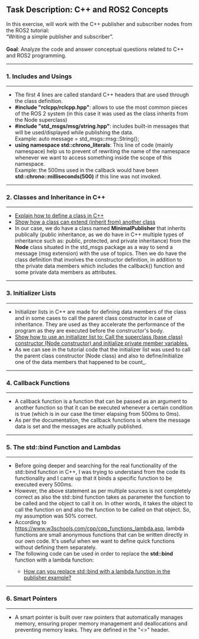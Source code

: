 ## Task Description: C++ and ROS2 Concepts
</hr>
In this exercise, will work with the C++ publisher and subscriber nodes from the ROS2 tutorial:</br>
“Writing a simple publisher and subscriber”.</br></br>
<b>Goal</b>: Analyze the code and answer conceptual questions related to C++ and ROS2 programming.
<hr></hr>
<h3>1. Includes and Usings</h3>
<hr>
<ul>
  <li>The first 4 lines are called standard C++ headers that are used through the class definition.</li>
  <li><b>#include "rclcpp/rclcpp.hpp"</b>: allows to use the most common pieces of the ROS 2 system (in this case it was used as the class inherits from the Node superclass)</li>
  <li><b>#include "std_msgs/msg/string.hpp"</b>: includes built-in messages that will be used/displayed while publishing the data.</br>Example: auto message = std_msgs::msg::String();</li>
  <li><b>using namespace std::chrono_literals</b>: This line of code (mainly namespace) help us to prevent of rewriting the name of the namespace whenever we want to access something inside the scope of this namespace.</br>Example: the 500ms used in the callback would have been <b>std::chrono::milliseconds(500)</b> if this line was not invoked.</li>
</ul>
<hr>
<h3>2. Classes and Inheritance in C++</h3>
<hr>
<ul>
  <li><a href="https://github.com/antoniossaliba/ROS2-CPP-Mini-Deliverable/tree/classes_and_inheritance/classes">Explain how to define a class in C++</a></li>
  <li><a href="https://github.com/antoniossaliba/ROS2-CPP-Mini-Deliverable/tree/classes_and_inheritance/inheritance">Show how a class can extend (inherit from) another class</a></li>
  <li>In our case, we do have a class named <b>MinimalPublisher</b> that inherits publically (public inheritance, as we do have in C++ multiple types of inheritance such as: public, protected, and private inheritance) from the <b>Node</b> class situated in the std_msgs package as a way to send a message (msg extension) with the use of topics. Then we do have the class definition that involves the constructor definition, in addition to tthe private data members which includes the callback() function and some private data members as attributes.</li>
</ul>
<hr>
<h3>3. Initializer Lists</h3>
<hr>
<ul>
  <li>
    Initializer lists in C++ are made for defining data members of the class and in some cases to call the parent class constructor in case of inheritance. They are used as they accelerate the performance of the program as they are executed before the constructor's body.
  </li>
  <li><a href="https://github.com/antoniossaliba/ROS2-CPP-Mini-Deliverable/blob/classes_and_inheritance/inheritance/Account.cpp">Show how to use an initializer list to: Call the superclass (base class) constructor (Node constructor) and initialize private member variables.</a></li>
  <li>As we can see in the tutorial code that the initializer list was used to call the parent class constructor (Node class) and also to define/initialize one of the data members that happened to be count_.</li>
</ul>
<hr>
<h3>4. Callback Functions</h3>
<hr>
<ul>
  <li>
    A callback function is a function that can be passed as an argument to another function so that it can be executed whenever a certain condition is true (which is in our case the timer elapsing from 500ms to 0ms).
  </li>
  <li>As per the documentation, the callback functions is where the message data is set and the messages are actually published.</li>
</ul>
<hr>
<h3>5. The std::bind Function and Lambdas</h3>
<hr>
<ul>
  <li>
    Before going deeper and searching for the real functionality of the std::bind function in C++, I was trying to understand from the code its functionality and I came up that it binds a specific function to be executed every 500ms.
  </li>
  <li>However, the above statement as per multiple sources is not completely correct as also the std::bind function takes as parameter the function to be called and the object to call it on. In other words, it takes the object to call the function on and also the function to be called on that object. So, my assumption was 50% correct.</li>
  <li>
    According to <a href="https://www.w3schools.com/cpp/cpp_functions_lambda.asp">https://www.w3schools.com/cpp/cpp_functions_lambda.asp</a>, lambda functions are small anonymous functions that can be written directly in our own code. It's useful when we want to define quick functions without defining them separately.
  </li>
  <li>The following code can be used in order to replace the <b>std::bind</b> function with a lambda function:</li>
  <ul><li><a href="https://github.com/antoniossaliba/ROS2-CPP-Mini-Deliverable/blob/main/lambda_function/MinimalPublisher.cpp">How can you replace std::bind with a lambda function in the publisher example?</a></li></ul>
</ul>
<hr>
<h3>6. Smart Pointers</h3>
<hr>
<ul>
  <li>
    A smart pointer is built over raw pointers that automatically manages memory, ensuring proper memory management and deallocations and preventing memory leaks. They are defined in the "<<memory>>" header.
  </li>
</ul>
